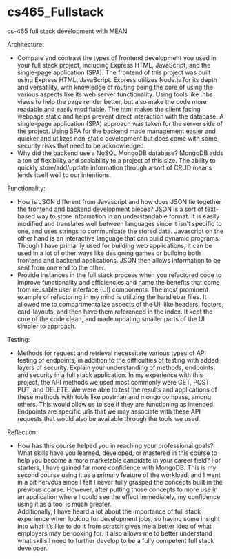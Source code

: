 # cs465_Fullstack
cs-465 full stack development with MEAN

Architecture:
-	Compare and contrast the types of frontend development you used in your full stack project, including Express HTML, JavaScript, and the single-page application (SPA).
The frontend of this project was built using Express HTML, JavaScript.  Express utilizes Node.js for its depth and versatility, with knowledge of routing being the core of using the various aspects like its web server functionality.   Using tools like .hbs views to help the page render better, but also make the code more readable and easily modifiable.  The html makes the client facing webpage static and helps prevent direct interaction with the database.  A single-page application (SPA) approach was taken for the server side of the project.  Using SPA for the backend made management easier and quicker and utilizes non-static development but does come with some security risks that need to be acknowledged.
-	Why did the backend use a NoSQL MongoDB database?
MongoDB adds a ton of flexibility and scalability to a project of this size.  The ability to quickly store/add/update information through a sort of CRUD means lends itself well to our intentions.

Functionality:
-	How is JSON different from Javascript and how does JSON tie together the frontend and backend development pieces?
JSON is a sort of text-based way to store information in an understandable format.  It is easily modified and translates well between languages since it isn’t specific to one, and uses strings to communicate the stored data.  Javascript on the other hand is an interactive language that can build dynamic programs.  Though I have primarily used for building web applications, it can be used in a lot of other ways like designing games or building both frontend and backend applications.  JSON then allows information to be sent from one end to the other.
-	Provide instances in the full stack process when you refactored code to improve functionality and efficiencies and name the benefits that come from reusable user interface (UI) components.
The most prominent example of refactoring in my mind is utilizing the handlebar files.  It allowed me to compartmentalize aspects of the UI, like headers, footers, card-layouts, and then have them referenced in the index.  It kept the core of the code clean, and made updating smaller parts of the UI simpler to approach.

Testing:
-	Methods for request and retrieval necessitate various types of API testing of endpoints, in addition to the difficulties of testing with added layers of security. Explain your understanding of methods, endpoints, and security in a full stack application.
In my experience with this project, the API methods we used most commonly were GET, POST, PUT, and DELETE.  We were able to test the results and applications of these methods with tools like postman and mongo compass, among others.  This would allow us to see if they are functioning as intended.  Endpoints are specific urls that we may associate with these API requests that would also be available through the tools we used.

Reflection:
-	How has this course helped you in reaching your professional goals? What skills have you learned, developed, or mastered in this course to help you become a more marketable candidate in your career field?
For starters, I have gained far more confidence with MongoDB.  This is my second course using it as a primary feature of the workload, and I went in a bit nervous since I felt I never fully grasped the concepts built in the previous coarse.  However, after putting those concepts to more use in an application where I could see the effect immediately, my confidence using it as a tool is much greater.  
Additionally, I have heard a lot about the importance of full stack experience when looking for development jobs, so having some insight into what it’s like to do it from scratch gives me a better idea of what employers may be looking for.  It also allows me to better understand what skills I need to further develop to be a fully competent full stack developer. 
